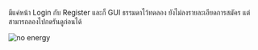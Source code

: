 มีแค่หน้า Login กับ Register และก็ GUI ธรรมดาไว้ทดลอง
ยังไม่ลงรายละเอียดการสมัคร
แต่สามารถลองไปกดรันดูก่อนได้

![no energy](https://github.com/user-attachments/assets/8b29163e-7648-46f1-8624-85fd060ade9f)
